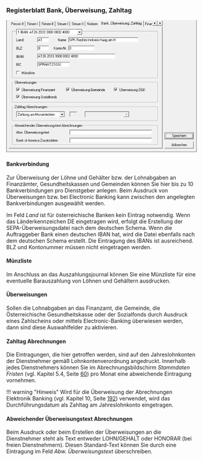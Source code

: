 ### Registerblatt Bank, Überweisung, Zahltag

![Image](<img/image23.png>)

#### **Bankverbindung**

Zur Überweisung der Löhne und Gehälter bzw. der Lohnabgaben an
Finanzämter, Gesundheitskassen und Gemeinden können Sie hier bis zu 10
Bankverbindungen pro Dienstgeber anlegen. Beim Ausdruck von
Überweisungen bzw. bei Electronic Banking kann zwischen den angelegten
Bankverbindungen ausgewählt werden.

Im Feld *Land* ist für österreichische Banken kein Eintrag notwendig.
Wenn das Länderkennzeichen DE eingetragen wird, erfolgt die Erstellung
der SEPA-Überweisungsdatei nach dem deutschen Schema. Wenn die
Auftraggeber Bank einen deutschen IBAN hat, wird die Datei ebenfalls
nach dem deutschen Schema erstellt. Die Eintragung des IBANs ist
ausreichend. BLZ und Kontonummer müssen nicht eingetragen werden.

#### **Münzliste**

Im Anschluss an das Auszahlungsjournal können Sie eine Münzliste für
eine eventuelle Barauszahlung von Löhnen und Gehältern ausdrucken.

#### **Überweisungen**

Sollen die Lohnabgaben an das Finanzamt, die Gemeinde, die
Österreichische Gesundheitskasse oder der Sozialfonds durch Ausdruck
eines Zahlscheins oder mittels Electronic-Banking überwiesen werden,
dann sind diese Auswahlfelder zu aktivieren.

#### **Zahltag Abrechnungen**

Die Eintragungen, die hier getroffen werden, sind auf den
Jahreslohnkonten der Dienstnehmer gemäß Lohnkontenverordnung angedruckt.
Innerhalb jedes Dienstnehmers können Sie im Abrechnungsbildschirm
*Stammdaten Fristen* (vgl. Kapitel 5.4, Seite [60](#stammdaten-fristen))
pro Monat eine abweichende Eintragung vornehmen.

!!! warning "Hinweis"
    Wird für die Überweisung der Abrechnungen Elektronik Banking (vgl. Kapitel 10, Seite [192](#section-6)) verwendet, wird das Durchführungsdatum als Zahltag am Jahreslohnkonto eingetragen.

#### **Abweichender Überweisungstext Abrechnungen**

Beim Ausdruck oder beim Erstellen der Überweisungen an die Dienstnehmer
steht als Text entweder LOHN/GEHALT oder HONORAR (bei freien
Dienstnehmern). Diesen Standard-Text können Sie durch eine Eintragung im
Feld *Abw. Überweisungstext* überschreiben.